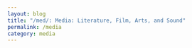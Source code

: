 ```yaml
---
layout: blog 
title: "/med/: Media: Literature, Film, Arts, and Sound"
permalink: /media
category: media
---
```

